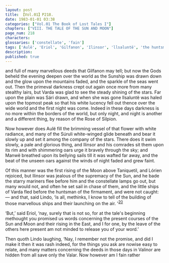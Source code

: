 ```yaml
---
layout: post
title: 【Vol.01】P218.
date: 1983-01-01 03:38
categories: ["Vol.01 The Book of Lost Tales I"]
chapters: ["VIII. THE TALE OF THE SUN AND MOON"]
page_num: 218
characters: 
glossaries: ['constellate', 'fain']
tags: ['Aulë', 'Eriol', 'Gilfanon', 'Ilinsor', 'llsaluntë', 'the huntsman of the firmament', 'Lindo']
description: 
published: true
---
```


<p style="text-indent: 0;">
and full of many marvellous deeds that Gilfanon may tell; but now the Gods beheld the evening deepen over the world as the Sunship was drawn down and the glow upon the mountains faded, and the sparkle of the seas went out. Then the primeval darkness crept out again once more from many stealthy lairs, but Varda was glad to see the steady shining of the stars. Far upon the plain was Sári drawn, and when she was gone Ilsaluntë was haled upon the topmost peak so that his white lucency fell out thence over the wide world and the first night was come. Indeed in these days darkness is no more within the borders of the world, but only night, and night is another and a different thing, by reason of the Rose of Silpion.
</p>

Now however does Aulë fill the brimming vessel of that flower with white radiance, and many of the Súruli white-winged glide beneath and bear it slowly up and set it among the company of the stars. There does it swim slowly, a pale and glorious thing, and Ilinsor and his comrades sit them upon its rim and with shimmering oars urge it bravely through the sky; and Manwë breathed upon its bellying sails till it was wafted far away, and the beat of the unseen oars against the winds of night faded and grew faint.

Of this manner was the first rising of the Moon above Taniquetil, and Lórien rejoiced, but Ilinsor was jealous of the supremacy of the Sun, and he bade the starry mariners flee before him and the constellate lamps go out, but many would not, and often he set sail in chase of them, and the little ships of Varda fled before the huntsman of the firmament, and were not caught: — and that, said Lindo, ‘is all, methinks, I know to tell of the building of those marvellous ships and their launching on the air. '<SUP>[20]({{site.baseurl}}/vol01-p221)</SUP>

‘But,’ said Eriol, ‘nay, surely that is not so, for at the tale's beginning methought you promised us words concerning the present courses of the Sun and Moon and their rising in the East, and I for one, by the leave of the others here present am not minded to release you of your word.’

Then quoth Lindo laughing, ‘Nay, I remember not the promise, and did I make it then it was rash indeed, for the things you ask are nowise easy to relate, and many matters concerning the deeds in those days in Valinor are hidden from all save only the Valar. Now however am I fain rather


